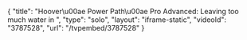 {
    "title": "Hoover\u00ae Power Path\u00ae Pro Advanced: Leaving too much water in ",
    "type": "solo",
    "layout": "iframe-static",
    "videoId": "3787528",
    "url": "\/tvpembed\/3787528"
}